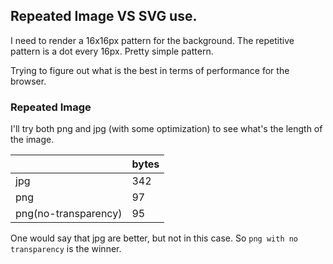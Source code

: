 ## Repeated Image VS SVG use.

I need to render a 16x16px pattern for the background. The repetitive pattern is a dot every 16px. Pretty simple pattern.

Trying to figure out what is the best in terms of performance for the browser.

### Repeated Image

I'll try both png and jpg (with some optimization) to see what's the length of the image.

|                      | bytes |
| -------------------- | ----- |
| jpg                  | 342   |
| png                  | 97    |
| png(no-transparency) | 95    |

One would say that jpg are better, but not in this case.
So `png with no transparency` is the winner.



